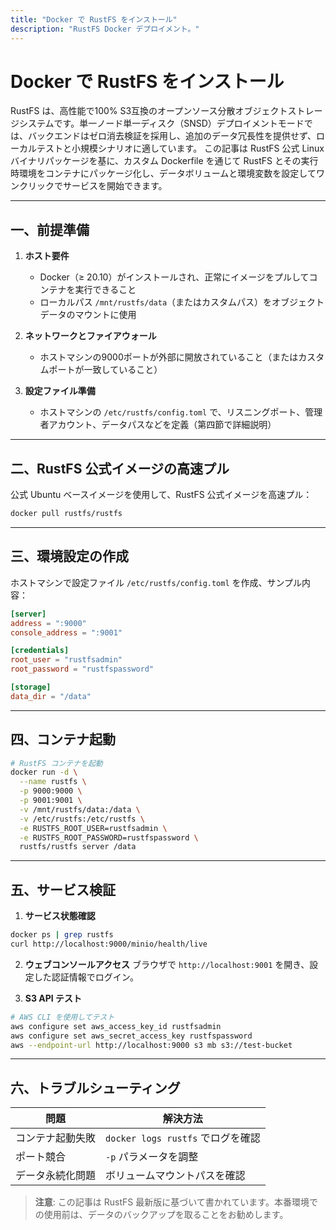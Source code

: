 ```yaml
---
title: "Docker で RustFS をインストール"
description: "RustFS Docker デプロイメント。"
---
```


# Docker で RustFS をインストール

RustFS は、高性能で100% S3互換のオープンソース分散オブジェクトストレージシステムです。単一ノード単一ディスク（SNSD）デプロイメントモードでは、バックエンドはゼロ消去検証を採用し、追加のデータ冗長性を提供せず、ローカルテストと小規模シナリオに適しています。
この記事は RustFS 公式 Linux バイナリパッケージを基に、カスタム Dockerfile を通じて RustFS とその実行時環境をコンテナにパッケージ化し、データボリュームと環境変数を設定してワンクリックでサービスを開始できます。

---

## 一、前提準備

1. **ホスト要件**
   * Docker（≥ 20.10）がインストールされ、正常にイメージをプルしてコンテナを実行できること
   * ローカルパス `/mnt/rustfs/data`（またはカスタムパス）をオブジェクトデータのマウントに使用

2. **ネットワークとファイアウォール**
   * ホストマシンの9000ポートが外部に開放されていること（またはカスタムポートが一致していること）

3. **設定ファイル準備**
   * ホストマシンの `/etc/rustfs/config.toml` で、リスニングポート、管理者アカウント、データパスなどを定義（第四節で詳細説明）

---

## 二、RustFS 公式イメージの高速プル

公式 Ubuntu ベースイメージを使用して、RustFS 公式イメージを高速プル：


```bash
docker pull rustfs/rustfs
```

---

## 三、環境設定の作成

ホストマシンで設定ファイル `/etc/rustfs/config.toml` を作成、サンプル内容：

```toml
[server]
address = ":9000"
console_address = ":9001"

[credentials]
root_user = "rustfsadmin"
root_password = "rustfspassword"

[storage]
data_dir = "/data"
```

---

## 四、コンテナ起動

```bash
# RustFS コンテナを起動
docker run -d \
  --name rustfs \
  -p 9000:9000 \
  -p 9001:9001 \
  -v /mnt/rustfs/data:/data \
  -v /etc/rustfs:/etc/rustfs \
  -e RUSTFS_ROOT_USER=rustfsadmin \
  -e RUSTFS_ROOT_PASSWORD=rustfspassword \
  rustfs/rustfs server /data
```

---

## 五、サービス検証

1. **サービス状態確認**
```bash
docker ps | grep rustfs
curl http://localhost:9000/minio/health/live
```

2. **ウェブコンソールアクセス**
ブラウザで `http://localhost:9001` を開き、設定した認証情報でログイン。

3. **S3 API テスト**
```bash
# AWS CLI を使用してテスト
aws configure set aws_access_key_id rustfsadmin
aws configure set aws_secret_access_key rustfspassword
aws --endpoint-url http://localhost:9000 s3 mb s3://test-bucket
```

---

## 六、トラブルシューティング

| 問題 | 解決方法 |
|------|----------|
| コンテナ起動失敗 | `docker logs rustfs` でログを確認 |
| ポート競合 | `-p` パラメータを調整 |
| データ永続化問題 | ボリュームマウントパスを確認 |

> **注意**: この記事は RustFS 最新版に基づいて書かれています。本番環境での使用前は、データのバックアップを取ることをお勧めします。

